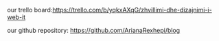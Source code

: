 our trello board:https://trello.com/b/yqkxAXqG/zhvillimi-dhe-dizajnimi-i-web-it

our github repository: https://github.com/ArianaRexhepi/blog
